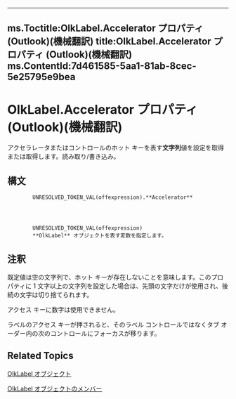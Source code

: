 

---
ms.Toctitle:OlkLabel.Accelerator プロパティ (Outlook)(機械翻訳)
title:OlkLabel.Accelerator プロパティ (Outlook)(機械翻訳)
ms.ContentId:7d461585-5aa1-81ab-8cec-5e25795e9bea
---
# OlkLabel.Accelerator プロパティ (Outlook)(機械翻訳)




アクセラレータまたはコントロールのホット キーを表す**文字列**値を設定を取得または取得します。読み取り/書き込み。

## 構文

            UNRESOLVED_TOKEN_VAL(offexpression).**Accelerator**




            UNRESOLVED_TOKEN_VAL(offexpression)
            **OlkLabel** オブジェクトを表す変数を指定します。



## 注釈
既定値は空の文字列で、ホット キーが存在しないことを意味します。このプロパティに 1 文字以上の文字列を設定した場合は、先頭の文字だけが使用され、後続の文字は切り捨てられます。



アクセス キーに数字は使用できません。



ラベルのアクセス キーが押されると、そのラベル コントロールではなくタブ オーダー内の次のコントロールにフォーカスが移ります。



## Related Topics

[OlkLabel オブジェクト](52e5bbb2-4b22-f308-d5d4-1a1eafad2f48.md)

[OlkLabel オブジェクトのメンバー](fdab75ca-86a1-d3c3-b60c-b4dc3267cd6c.md)




